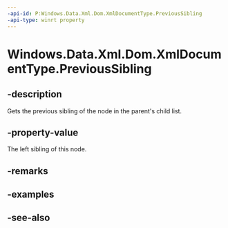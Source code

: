 ```yaml
---
-api-id: P:Windows.Data.Xml.Dom.XmlDocumentType.PreviousSibling
-api-type: winrt property
---
```


<!-- Property syntax
public Windows.Data.Xml.Dom.IXmlNode PreviousSibling { get; }
-->

# Windows.Data.Xml.Dom.XmlDocumentType.PreviousSibling

## -description
Gets the previous sibling of the node in the parent's child list.

## -property-value
The left sibling of this node.

## -remarks

## -examples

## -see-also
